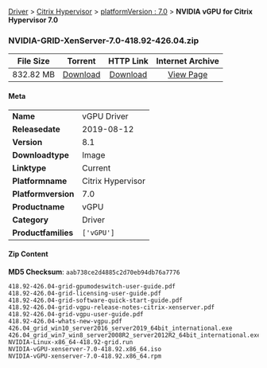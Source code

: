 
[Driver](/README.md)  >  [Citrix Hypervisor](/index/Driver/Citrix_Hypervisor.md)  >  [platformVersion : 7.0](/index/Driver/Citrix_Hypervisor/7.0.md)  >  **NVIDIA vGPU for Citrix Hypervisor 7.0**


### NVIDIA-GRID-XenServer-7.0-418.92-426.04.zip

| **File Size** | **Torrent**  | **HTTP Link** | **Internet Archive** |
|:-------------:|:------------:|:-------------:|:--------------------:|
| 832.82 MB |  [Download](https://archive.org/download/nvgpu_NVIDIA-GRID-XenServer-7.0-418.92-426.04.zip/nvgpu_NVIDIA-GRID-XenServer-7.0-418.92-426.04.zip_archive.torrent)       | [Download](https://archive.org/compress/nvgpu_NVIDIA-GRID-XenServer-7.0-418.92-426.04.zip) | [View Page](https://archive.org/details/nvgpu_NVIDIA-GRID-XenServer-7.0-418.92-426.04.zip)       |

#### Meta

<table>
<tr><td><strong>Name</strong></td><td>vGPU Driver</td></tr>
<tr><td><strong>Releasedate</strong></td><td>2019-08-12</td></tr>
<tr><td><strong>Version</strong></td><td>8.1</td></tr>
<tr><td><strong>Downloadtype</strong></td><td>Image</td></tr>
<tr><td><strong>Linktype</strong></td><td>Current</td></tr>
<tr><td><strong>Platformname</strong></td><td>Citrix Hypervisor</td></tr>
<tr><td><strong>Platformversion</strong></td><td>7.0</td></tr>
<tr><td><strong>Productname</strong></td><td>vGPU</td></tr>
<tr><td><strong>Category</strong></td><td>Driver</td></tr>
<tr><td><strong>Productfamilies</strong></td><td><code>['vGPU']</code></td></tr>
</table>

#### Zip Content

**MD5 Checksum**: `aab738ce2d4885c2d70eb94db76a7776`

```text
418.92-426.04-grid-gpumodeswitch-user-guide.pdf
418.92-426.04-grid-licensing-user-guide.pdf
418.92-426.04-grid-software-quick-start-guide.pdf
418.92-426.04-grid-vgpu-release-notes-citrix-xenserver.pdf
418.92-426.04-grid-vgpu-user-guide.pdf
418.92-426.04-whats-new-vgpu.pdf
426.04_grid_win10_server2016_server2019_64bit_international.exe
426.04_grid_win7_win8_server2008R2_server2012R2_64bit_international.exe
NVIDIA-Linux-x86_64-418.92-grid.run
NVIDIA-vGPU-xenserver-7.0-418.92.x86_64.iso
NVIDIA-vGPU-xenserver-7.0-418.92.x86_64.rpm
```